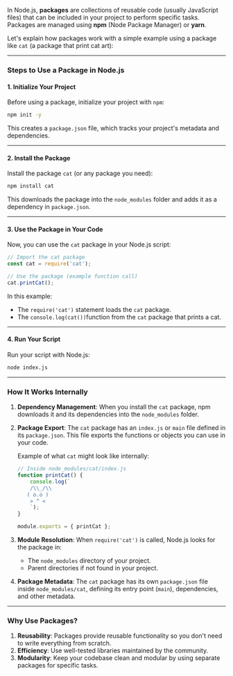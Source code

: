 

In Node.js, **packages** are collections of reusable code (usually JavaScript files) that can be included in your project to perform specific tasks. Packages are managed using **npm** (Node Package Manager) or **yarn**.

Let's explain how packages work with a simple example using a package like `cat` (a package that print cat art):

---

### Steps to Use a Package in Node.js

#### 1. **Initialize Your Project**
Before using a package, initialize your project with `npm`:

```bash
npm init -y
```

This creates a `package.json` file, which tracks your project's metadata and dependencies.

---

#### 2. **Install the Package**
Install the package `cat` (or any package you need):

```bash
npm install cat
```

This downloads the package into the `node_modules` folder and adds it as a dependency in `package.json`.

---

#### 3. **Use the Package in Your Code**
Now, you can use the `cat` package in your Node.js script:

```javascript
// Import the cat package
const cat = require('cat');

// Use the package (example function call)
cat.printCat();
```

In this example:
- The `require('cat')` statement loads the `cat` package.
- The `console.log(cat())`function from the `cat` package that prints a cat.

---

#### 4. **Run Your Script**
Run your script with Node.js:

```bash
node index.js
```

---

### How It Works Internally
1. **Dependency Management**: 
   When you install the `cat` package, npm downloads it and its dependencies into the `node_modules` folder. 

2. **Package Export**: 
   The `cat` package has an `index.js` or `main` file defined in its `package.json`. This file exports the functions or objects you can use in your code.

   Example of what `cat` might look like internally:

   ```javascript
   // Inside node_modules/cat/index.js
   function printCat() {
       console.log(`
       /\\_/\\
      ( o.o )
       > ^ <
       `);
   }

   module.exports = { printCat };
   ```

3. **Module Resolution**: 
   When `require('cat')` is called, Node.js looks for the package in:
   - The `node_modules` directory of your project.
   - Parent directories if not found in your project.

4. **Package Metadata**: 
   The `cat` package has its own `package.json` file inside `node_modules/cat`, defining its entry point (`main`), dependencies, and other metadata.

---

### Why Use Packages?
1. **Reusability**: Packages provide reusable functionality so you don't need to write everything from scratch.
2. **Efficiency**: Use well-tested libraries maintained by the community.
3. **Modularity**: Keep your codebase clean and modular by using separate packages for specific tasks.
